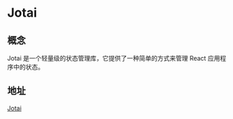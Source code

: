 # Jotai

## 概念
Jotai 是一个轻量级的状态管理库，它提供了一种简单的方式来管理 React 应用程序中的状态。

## 地址

[Jotai](https://www.jotai.com.cn/)


